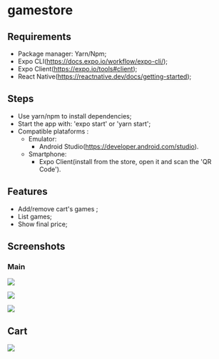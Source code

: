 # gamestore

## Requirements

- Package manager: Yarn/Npm;
- Expo CLI(https://docs.expo.io/workflow/expo-cli/);
- Expo Client(https://expo.io/tools#client);
- React Native(https://reactnative.dev/docs/getting-started);

## Steps

- Use yarn/npm to install dependencies;
- Start the app with: 'expo start' or 'yarn start';
- Compatible plataforms :
  - Emulator:
    - Android Studio(https://developer.android.com/studio).
  - Smartphone:
    - Expo Client(install  from the store, open it and scan the 'QR Code').


## Features

- Add/remove cart's games ;
- List games;
- Show final price;

## Screenshots
### Main

![](assets/home.png)

![](assets/main.png)

![](assets/addGame.png)

## Cart
![](assets/cart.png)
